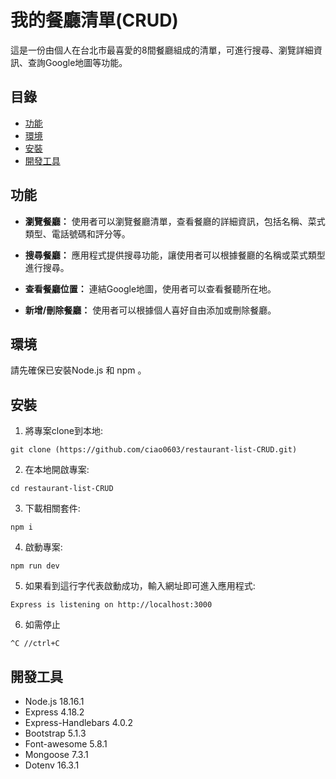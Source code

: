 # 我的餐廳清單(CRUD)

這是一份由個人在台北市最喜愛的8間餐廳組成的清單，可進行搜尋、瀏覽詳細資訊、查詢Google地圖等功能。

## 目錄

- [功能](#功能)
- [環境](#環境)
- [安裝](#安裝)
- [開發工具](#開發工具)

## 功能

- **瀏覽餐廳：** 使用者可以瀏覽餐廳清單，查看餐廳的詳細資訊，包括名稱、菜式類型、電話號碼和評分等。

- **搜尋餐廳：** 應用程式提供搜尋功能，讓使用者可以根據餐廳的名稱或菜式類型進行搜尋。

- **查看餐廳位置：** 連結Google地圖，使用者可以查看餐聽所在地。

- **新增/刪除餐廳：** 使用者可以根據個人喜好自由添加或刪除餐廳。

## 環境
請先確保已安裝Node.js 和 npm 。

## 安裝

1. 將專案clone到本地:
```
git clone (https://github.com/ciao0603/restaurant-list-CRUD.git)
```
2. 在本地開啟專案:
```
cd restaurant-list-CRUD
```
3. 下載相關套件:
```
npm i
```
4. 啟動專案:
```
npm run dev
```
5. 如果看到這行字代表啟動成功，輸入網址即可進入應用程式:
```
Express is listening on http://localhost:3000
```
6. 如需停止
```
^C //ctrl+C
```

## 開發工具
+ Node.js 18.16.1
+ Express 4.18.2
+ Express-Handlebars 4.0.2
+ Bootstrap 5.1.3
+ Font-awesome 5.8.1
+ Mongoose 7.3.1
+ Dotenv 16.3.1
